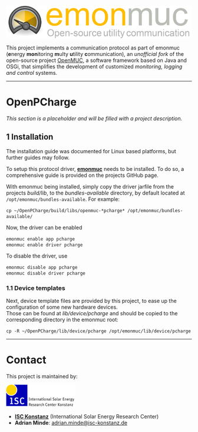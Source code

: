 ![emonmuc header](doc/img/emonmuc-logo.png)

This project implements a communication protocol as part of emonmuc (**e**nergy **mon**itoring **m**ulty **u**tility **c**ommunication), an *unofficial fork* of the open-source project [OpenMUC](https://www.openmuc.org/), a software framework based on Java and OSGi, that simplifies the development of customized *monitoring, logging and control* systems.


----------

# OpenPCharge

*This section is a placeholder and will be filled with a project description.*


## 1 Installation

The installation guide was documented for Linux based platforms, but further guides may follow.

To setup this protocol driver, **[emonmuc](https://github.com/isc-konstanz/emonmuc/)** needs to be installed. To do so, a comprehensive guide is provided on the projects GitHub page.

With emonmuc being installed, simply copy the driver jarfile from the projects *build/lib*, to the *bundles-available* directory, by default located at `/opt/emonmuc/bundles-available`. For example:

~~~
cp ~/OpenPCharge/build/libs/openmuc-*pcharge* /opt/emonmuc/bundles-available/
~~~

Now, the driver can be enabled

~~~
emonmuc enable app pcharge
emonmuc enable driver pcharge
~~~

To disable the driver, use

~~~
emonmuc disable app pcharge
emonmuc disable driver pcharge
~~~


### 1.1 Device templates

Next, device template files are provided by this project, to ease up the configuration of some new hardware devices.  
Those can be found at *lib/device/pcharge* and should be copied to the corresponding directory in the emonmuc root:

~~~
cp -R ~/OpenPCharge/lib/device/pcharge /opt/emonmuc/lib/device/pcharge
~~~


----------

# Contact

This project is maintained by:

![ISC logo](doc/img/isc-logo.png)

- **[ISC Konstanz](http://isc-konstanz.de/)** (International Solar Energy Research Center)
- **Adrian Minde**: adrian.minde@isc-konstanz.de
